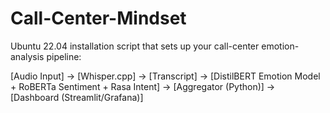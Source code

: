 # Call-Center-Mindset
Ubuntu 22.04 installation script that sets up your call-center emotion-analysis pipeline:

[Audio Input] 
 → [Whisper.cpp] 
 → [Transcript] 
 → [DistilBERT Emotion Model + RoBERTa Sentiment + Rasa Intent]
 → [Aggregator (Python)]
 → [Dashboard (Streamlit/Grafana)]


